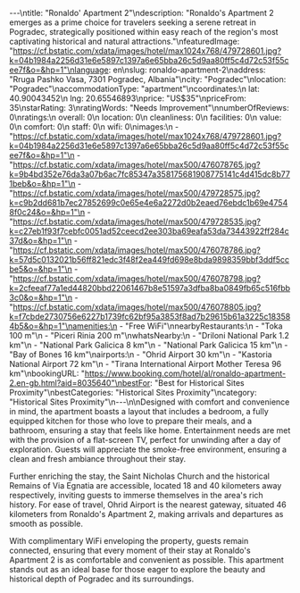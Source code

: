 ---\ntitle: "Ronaldo' Apartment 2"\ndescription: "Ronaldo's Apartment 2 emerges as a prime choice for travelers seeking a serene retreat in Pogradec, strategically positioned within easy reach of the region's most captivating historical and natural attractions."\nfeaturedImage: "https://cf.bstatic.com/xdata/images/hotel/max1024x768/479728601.jpg?k=04b1984a2256d31e6e5897c1397a6e65bba26c5d9aa80ff5c4d72c53f55cee7f&o=&hp=1"\nlanguage: en\nslug: ronaldo-apartment-2\naddress: "Rruga Pashko Vasa, 7301 Pogradec, Albania"\ncity: "Pogradec"\nlocation: "Pogradec"\naccommodationType: "apartment"\ncoordinates:\n  lat: 40.90043452\n  lng: 20.65546893\nprice: "US$35"\npriceFrom: 35\nstarRating: 3\nratingWords: "Needs Improvement"\nnumberOfReviews: 0\nratings:\n  overall: 0\n  location: 0\n  cleanliness: 0\n  facilities: 0\n  value: 0\n  comfort: 0\n  staff: 0\n  wifi: 0\nimages:\n  - "https://cf.bstatic.com/xdata/images/hotel/max1024x768/479728601.jpg?k=04b1984a2256d31e6e5897c1397a6e65bba26c5d9aa80ff5c4d72c53f55cee7f&o=&hp=1"\n  - "https://cf.bstatic.com/xdata/images/hotel/max500/476078765.jpg?k=9b4bd352e76da3a07b6ac7fc85347a358175681908775141c4d415dc8b771beb&o=&hp=1"\n  - "https://cf.bstatic.com/xdata/images/hotel/max500/479728575.jpg?k=c9b2dd681b7ec27852699c0e65e4e6a2272d0b2eaed76ebdc1b69e47548f0c24&o=&hp=1"\n  - "https://cf.bstatic.com/xdata/images/hotel/max500/479728535.jpg?k=c27eb1f93f7cebfc0051ad52ceecd2ee303ba69eafa53da73443922ff284c37d&o=&hp=1"\n  - "https://cf.bstatic.com/xdata/images/hotel/max500/476078786.jpg?k=57d5c0132021b56ff821edc3f48f2ea449fd698e8bda9898359bbf3ddf5ccbe5&o=&hp=1"\n  - "https://cf.bstatic.com/xdata/images/hotel/max500/476078798.jpg?k=2cfeeaf77a1ed44820bbd22061467b8e51597a3dfba8ba0849fb65c516fbb3c0&o=&hp=1"\n  - "https://cf.bstatic.com/xdata/images/hotel/max500/476078805.jpg?k=f7cbde2730756e6227b1739fc62bf95a3853f8ad7b29615b61a3225c183584b5&o=&hp=1"\namenities:\n  - "Free WiFi"\nnearbyRestaurants:\n  - "Toka 100 m"\n  - "Piceri Rinia 200 m"\nwhatsNearby:\n  - "Driloni National Park 1.2 km"\n  - "National Park Galicica 8 km"\n  - "National Park Galicica 15 km"\n  - "Bay of Bones 16 km"\nairports:\n  - "Ohrid Airport 30 km"\n  - "Kastoria National Airport 72 km"\n  - "Tirana International Airport Mother Teresa 96 km"\nbookingURL: "https://www.booking.com/hotel/al/ronaldo-apartment-2.en-gb.html?aid=8035640"\nbestFor: "Best for Historical Sites Proximity"\nbestCategories: "Historical Sites Proximity"\ncategory: "Historical Sites Proximity"\n---\n\nDesigned with comfort and convenience in mind, the apartment boasts a layout that includes a bedroom, a fully equipped kitchen for those who love to prepare their meals, and a bathroom, ensuring a stay that feels like home. Entertainment needs are met with the provision of a flat-screen TV, perfect for unwinding after a day of exploration. Guests will appreciate the smoke-free environment, ensuring a clean and fresh ambiance throughout their stay.

Further enriching the stay, the Saint Nicholas Church and the historical Remains of Via Egnatia are accessible, located 18 and 40 kilometers away respectively, inviting guests to immerse themselves in the area's rich history. For ease of travel, Ohrid Airport is the nearest gateway, situated 46 kilometers from Ronaldo's Apartment 2, making arrivals and departures as smooth as possible.

With complimentary WiFi enveloping the property, guests remain connected, ensuring that every moment of their stay at Ronaldo's Apartment 2 is as comfortable and convenient as possible. This apartment stands out as an ideal base for those eager to explore the beauty and historical depth of Pogradec and its surroundings.